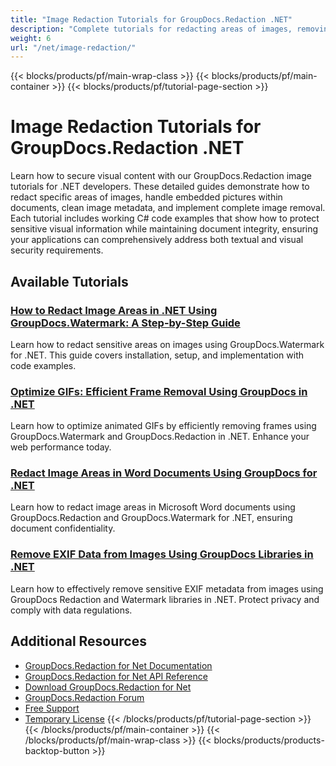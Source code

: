 ```yaml
---
title: "Image Redaction Tutorials for GroupDocs.Redaction .NET"
description: "Complete tutorials for redacting areas of images, removing embedded images, and cleaning image metadata using GroupDocs.Redaction for .NET."
weight: 6
url: "/net/image-redaction/"
---
```

{{< blocks/products/pf/main-wrap-class >}}
{{< blocks/products/pf/main-container >}}
{{< blocks/products/pf/tutorial-page-section >}}
# Image Redaction Tutorials for GroupDocs.Redaction .NET

Learn how to secure visual content with our GroupDocs.Redaction image tutorials for .NET developers. These detailed guides demonstrate how to redact specific areas of images, handle embedded pictures within documents, clean image metadata, and implement complete image removal. Each tutorial includes working C# code examples that show how to protect sensitive visual information while maintaining document integrity, ensuring your applications can comprehensively address both textual and visual security requirements.

## Available Tutorials

### [How to Redact Image Areas in .NET Using GroupDocs.Watermark&#58; A Step-by-Step Guide](./redact-image-area-groupdocs-watermark-dotnet/)
Learn how to redact sensitive areas on images using GroupDocs.Watermark for .NET. This guide covers installation, setup, and implementation with code examples.

### [Optimize GIFs&#58; Efficient Frame Removal Using GroupDocs in .NET](./optimize-gifs-remove-frames-groupdocs-dotnet/)
Learn how to optimize animated GIFs by efficiently removing frames using GroupDocs.Watermark and GroupDocs.Redaction in .NET. Enhance your web performance today.

### [Redact Image Areas in Word Documents Using GroupDocs for .NET](./redact-image-areas-word-groupdocs-net/)
Learn how to redact image areas in Microsoft Word documents using GroupDocs.Redaction and GroupDocs.Watermark for .NET, ensuring document confidentiality.

### [Remove EXIF Data from Images Using GroupDocs Libraries in .NET](./erase-exif-data-groupdocs-net/)
Learn how to effectively remove sensitive EXIF metadata from images using GroupDocs Redaction and Watermark libraries in .NET. Protect privacy and comply with data regulations.

## Additional Resources

- [GroupDocs.Redaction for Net Documentation](https://docs.groupdocs.com/redaction/net/)
- [GroupDocs.Redaction for Net API Reference](https://reference.groupdocs.com/redaction/net/)
- [Download GroupDocs.Redaction for Net](https://releases.groupdocs.com/redaction/net/)
- [GroupDocs.Redaction Forum](https://forum.groupdocs.com/c/redaction)
- [Free Support](https://forum.groupdocs.com/)
- [Temporary License](https://purchase.groupdocs.com/temporary-license/)
{{< /blocks/products/pf/tutorial-page-section >}}
{{< /blocks/products/pf/main-container >}}
{{< /blocks/products/pf/main-wrap-class >}}
{{< blocks/products/products-backtop-button >}}